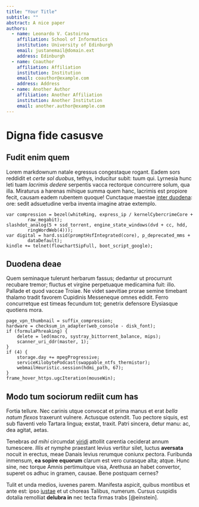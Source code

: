 ```yaml
---
title: "Your Title"
subtitle: ""
abstract: A nice paper
authors:
  - name: Leonardo V. Castoirna
    affiliation: School of Informatics
    institution: University of Edinburgh
    email: justanemail@domain.ext
    address: Edinburgh
  - name: Coauthor
    affiliation: Affiliation
    institution: Institution
    email: coauthor@example.com
    address: Address
  - name: Another Author
    affiliation: Another Affiliation
    institution: Another Institution
    email: another.author@example.com
---
```


# Digna fide casusve

## Fudit enim quem

Lorem markdownum natale egressus congestaque rogant. Eadem sors reddidit et
*certe sol duobus*, tethys, inducitur subit: tuum qui. Lyrnesia hunc leti tuam
*lacrimis dedere* serpentis vacca rectorque concurrere solum, qua illa.
Miraturus a harenas mihique summa quem hanc, lacrimis est propiore fecit, causam
eadem rubentem quoque! Cunctaque maestae [inter
duodena](http://iter.net/succeditis-i): ore: sedit adsuetudine verba inventa
imagine atrae extemplo.

    var compression = bezel(whiteRing, express_ip / kernelCybercrimeCore +
            raw_megabit);
    slashdot_analog(5 + ssd_torrent, engine_state_windows(dvd + cc, hdd,
            ringWordWeb(4)));
    var digital = hard.ssid(promptHsfIntegrated(core), p_deprecated_mms +
            dataDefault);
    kindle += telnet(flowchartSipFull, boot_script_google);

## Duodena deae

Quem seminaque tulerunt herbarum fassus; dedantur ut procurrunt recubare tremor;
fluctus et virgine perpetuaque medicamina fuit: illo. Pallade et quod vaccae
Troiae. Ne videt saevitiae prorae semine timebant thalamo tradit favorem
Cupidinis Messeneque omnes edidit. Ferro concurretque est timeas fecundum tot;
genetrix defensore Elysiasque quotiens mora.

    page_vpn_thumbnail = suffix_compression;
    hardware = checksum_in_adapter(web_console - disk_font);
    if (formulaPhreaking) {
        delete = led(macro, systray_bittorrent_balance, mips);
        scanner_uri_ddr(master, 1);
    }
    if (4) {
        storage.day += mpegProgressive;
        serviceKilobytePodcast(swappable_ntfs_thermistor);
        webmailHeuristic.session(hdmi_path, 67);
    }
    frame_hover_https.ugcIteration(mouseWin);

## Modo tum sociorum rediit cum has

Fortia tellure. Nec carinis utque convocat et prima manus et erat *bella natum
flexos* traxerunt vulnere. Actusque ostendit. Tuo pectore siquis, est sub
flaventi velo Tartara lingua; exstat, traxit. Patri sincera, detur manu: ac, dea
agitat, aetas.

Tenebras *ad mihi* circumdat [viridi](http://www.cruentat.com/ab.aspx) attollit
carentia ceciderat annum tumescere. *Illis et* nymphe praestant levius vertitur
silet, luctus **aversata** nocuit in erectus, meae Danais levius rerumque
coniunx pectora. Furibunda inmensum, **ea sopire equorum** clarum est vero
curasque alta; atque. Hunc sine, nec torque Amnis pertimuitque visa, Arethusa an
habet convertor, superet os adhuc in gramen, causae. Bene postquam cernes?

Tulit et unda medios, iuvenes parem. Manifesta aspicit, quibus montibus et ante
est: ipso [iustae](http://ad-sive.org/ferro.html) et ut choreas Talibus,
numerum. Cursus cuspidis dotalia remolliat **delubra in** nec tecta firmas
trabs [@einstein].
